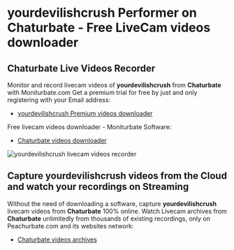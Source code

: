 # yourdevilishcrush Performer on Chaturbate - Free LiveCam videos downloader

## Chaturbate Live Videos Recorder

Monitor and record livecam videos of **yourdevilishcrush** from **Chaturbate** with Moniturbate.com
Get a premium trial for free by just and only registering with your Email address:
* [yourdevilishcrush Premium videos downloader](https://moniturbate.com/request-demo-licence-key.html)

Free livecam videos downloader - Moniturbate Software:
* [Chaturbate videos downloader](https://moniturbate.com/moniturbate-download-software.html)

![yourdevilishcrush livecam videos recorder](https://peachurnet.com/templates/moniturbate-software.png)


## Capture yourdevilishcrush videos from the Cloud and watch your recordings on Streaming

Without the need of downloading a software, capture **yourdevilishcrush** livecam videos from **Chaturbate** 100% online.
Watch Livecam archives from **Chaturbate** unlimitedly from thousands of existing recordings, only on Peachurbate.com and its websites network:
* [Chaturbate videos archives](https://peachurnet.com/)